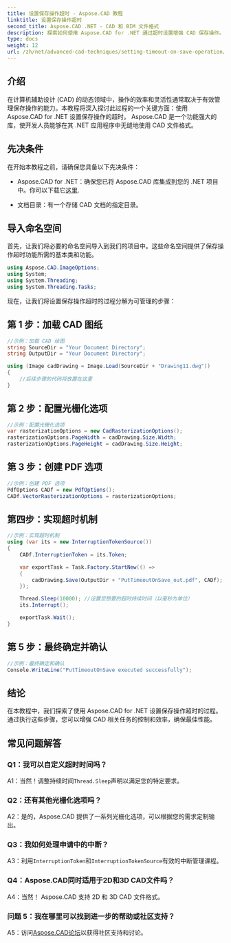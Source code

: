 ```yaml
---
title: 设置保存操作超时 - Aspose.CAD 教程
linktitle: 设置保存操作超时
second_title: Aspose.CAD .NET - CAD 和 BIM 文件格式
description: 探索如何使用 Aspose.CAD for .NET 通过超时设置增强 CAD 保存操作。提高 .NET 应用程序的效率和控制力。
type: docs
weight: 12
url: /zh/net/advanced-cad-techniques/setting-timeout-on-save-operation/
---
```

## 介绍

在计算机辅助设计 (CAD) 的动态领域中，操作的效率和灵活性通常取决于有效管理保存操作的能力。本教程将深入探讨此过程的一个关键方面：使用 Aspose.CAD for .NET 设置保存操作的超时。 Aspose.CAD 是一个功能强大的库，使开发人员能够在其 .NET 应用程序中无缝地使用 CAD 文件格式。

## 先决条件

在开始本教程之前，请确保您具备以下先决条件：

-  Aspose.CAD for .NET：确保您已将 Aspose.CAD 库集成到您的 .NET 项目中。你可以下载它[这里](https://releases.aspose.com/cad/net/).

- 文档目录：有一个存储 CAD 文档的指定目录。

## 导入命名空间

首先，让我们将必要的命名空间导入到我们的项目中。这些命名空间提供了保存操作超时功能所需的基本类和功能。

```csharp
using Aspose.CAD.ImageOptions;
using System;
using System.Threading;
using System.Threading.Tasks;
```

现在，让我们将设置保存操作超时的过程分解为可管理的步骤：

## 第 1 步：加载 CAD 图纸

```csharp
//示例：加载 CAD 绘图
string SourceDir = "Your Document Directory";
string OutputDir = "Your Document Directory";

using (Image cadDrawing = Image.Load(SourceDir + "Drawing11.dwg"))
{
    //后续步骤的代码将放置在这里
}
```

## 第 2 步：配置光栅化选项

```csharp
//示例：配置光栅化选项
var rasterizationOptions = new CadRasterizationOptions();
rasterizationOptions.PageWidth = cadDrawing.Size.Width;
rasterizationOptions.PageHeight = cadDrawing.Size.Height;
```

## 第 3 步：创建 PDF 选项

```csharp
//示例：创建 PDF 选项
PdfOptions CADf = new PdfOptions();
CADf.VectorRasterizationOptions = rasterizationOptions;
```

## 第四步：实现超时机制

```csharp
//示例：实现超时机制
using (var its = new InterruptionTokenSource())
{
    CADf.InterruptionToken = its.Token;

    var exportTask = Task.Factory.StartNew(() =>
    {
        cadDrawing.Save(OutputDir + "PutTimeoutOnSave_out.pdf", CADf);
    });

    Thread.Sleep(10000); //设置您想要的超时持续时间（以毫秒为单位）
    its.Interrupt();

    exportTask.Wait();
}
```

## 第 5 步：最终确定并确认

```csharp
//示例：最终确定和确认
Console.WriteLine("PutTimeoutOnSave executed successfully");
```

## 结论

在本教程中，我们探索了使用 Aspose.CAD for .NET 设置保存操作超时的过程。通过执行这些步骤，您可以增强 CAD 相关任务的控制和效率，确保最佳性能。

## 常见问题解答

### Q1：我可以自定义超时时间吗？

A1：当然！调整持续时间`Thread.Sleep`声明以满足您的特定要求。

### Q2：还有其他光栅化选项吗？

A2：是的，Aspose.CAD 提供了一系列光栅化选项，可以根据您的需求定制输出。

### Q3：我如何处理申请中的中断？

 A3：利用`InterruptionToken`和`InterruptionTokenSource`有效的中断管理课程。

### Q4：Aspose.CAD同时适用于2D和3D CAD文件吗？

A4：当然！ Aspose.CAD 支持 2D 和 3D CAD 文件格式。

### 问题 5：我在哪里可以找到进一步的帮助或社区支持？

A5：访问[Aspose.CAD论坛](https://forum.aspose.com/c/cad/19)以获得社区支持和讨论。